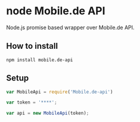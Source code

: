# node Mobile.de API

Node.js promise based wrapper over Mobile.de API.

## How to install
```
npm install mobile.de-api
```

## Setup

```javascript
var MobileApi = require('Mobile.de-api')

var token = '****';

var api = new MobileApi(token);
```

